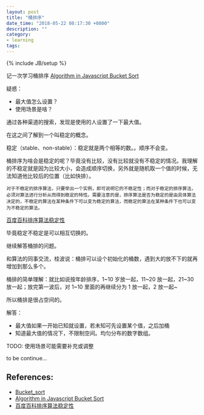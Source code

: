 ```yaml
---
layout: post
title: "桶排序"
date_time: "2018-05-22 08:17:30 +0800"
description: ""
category:
- learning
tags:
---
```

{% include JB/setup %}

记一次学习桶排序
[Algorithm in Javascript Bucket Sort](https://juejin.im/post/5853542c61ff4b006848e8bb)

疑惑：

- 最大值怎么设置？
- 使用场景是啥？

通过各种渠道的搜索，发现是使用的人设置了一下最大值。

在这之间了解到一个叫稳定的概念。

稳定（stable、non-stable）：稳定就是两个相等的数。。顺序不会变。

桶排序为啥会是稳定的呢？毕竟没有比较，没有比较就没有不稳定的情况。我理解的不稳定就是因为比较大小，会造成顺序切换，另外就是随机取一个值的时候，无法知道他比较后的位置（比如快排）。

	对于不稳定的排序算法，只要举出一个实例，即可说明它的不稳定性；而对于稳定的排序算法，必须对算法进行分析从而得到稳定的特性。需要注意的是，排序算法是否为稳定的是由具体算法决定的，不稳定的算法在某种条件下可以变为稳定的算法，而稳定的算法在某种条件下也可以变为不稳定的算法。

[百度百科排序算法稳定性](https://baike.baidu.com/item/%E6%8E%92%E5%BA%8F%E7%AE%97%E6%B3%95%E7%A8%B3%E5%AE%9A%E6%80%A7)

毕竟稳定不稳定是可以相互切换的。

继续解答桶排的问题。

和算法的同事交流，桂波说：桶排可以设个初始化的桶数，遇到大的放不下的就再增加到那么多个。

桶排的简单理解：就比如说按年龄排序，1~10 岁放一起，11~20 放一起，21~30 放一起；放完第一波后，对 1~10 里面的再继续分为 1 放一起，2 放一起~

所以桶排是很占空间的。

解答：

- 最大值如果一开始已知就设置，若未知可先设置某个值，之后加桶
- 知道最大值的情况下，不限制空间。均匀分布的数字数组。

TODO: 使用场景可能需要补充或调整

to be continue...

## References:

* [Bucket_sort](https://en.wikipedia.org/wiki/Bucket_sort)
* [Algorithm in Javascript Bucket Sort](https://juejin.im/post/5853542c61ff4b006848e8bb)
* [百度百科排序算法稳定性](https://baike.baidu.com/item/%E6%8E%92%E5%BA%8F%E7%AE%97%E6%B3%95%E7%A8%B3%E5%AE%9A%E6%80%A7)

